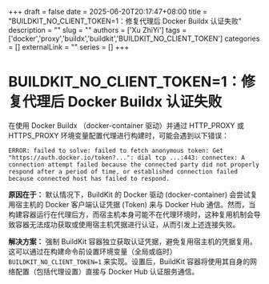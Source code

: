 +++ 
draft = false
date = 2025-06-20T20:17:47+08:00
title = "BUILDKIT_NO_CLIENT_TOKEN=1：修复代理后 Docker Buildx 认证失败"
description = ""
slug = ""
authors = ['Xu ZhiYi']
tags = ['docker','proxy','buildx','buildkit','BUILDKIT_NO_CLIENT_TOKEN']
categories = []
externalLink = ""
series = []
+++

# BUILDKIT_NO_CLIENT_TOKEN=1：修复代理后 Docker Buildx 认证失败

在使用 Docker Buildx （docker-container 驱动）并通过 HTTP_PROXY 或 HTTPS_PROXY 环境变量配置代理进行构建时，可能会遇到以下错误：

```
ERROR: failed to solve: failed to fetch anonymous token: Get "https://auth.docker.io/token?...": dial tcp ...:443: connectex: A connection attempt failed because the connected party did not properly respond after a period of time, or established connection failed because connected host has failed to respond.
```

**原因在于：** 默认情况下，BuildKit 的 Docker 驱动 (docker-container) 会尝试复用宿主机的 Docker 客户端认证凭据 (Token) 来与 Docker Hub 通信。然而，当构建容器运行在代理后方，而宿主机本身可能不在代理环境时，这种复用机制会导致容器无法成功获取或使用宿主机凭据进行认证，从而引发上述连接失败。

**解决方案：** 强制 BuildKit 容器独立获取认证凭据，避免复用宿主机的凭据复用。这可以通过在构建命令前设置环境变量（全局或临时） ```BUILDKIT_NO_CLIENT_TOKEN=1``` 来实现。设置后，BuildKit 容器将使用其自身的网络配置（包括代理设置）直接与 Docker Hub 认证服务通信。
